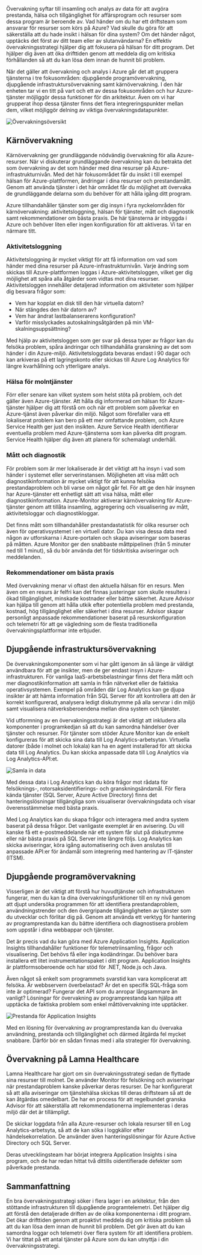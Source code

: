 Övervakning syftar till insamling och analys av data för att avgöra prestanda, hälsa och tillgänglighet för affärsprogram och resurser som dessa program är beroende av. Vad händer om du har ett driftsteam som ansvarar för resurser som körs på Azure? Vad skulle du göra för att säkerställa att du hade insikt i hälsan för dina system? Om det händer något, upptäcks det först av ditt team eller av slutanvändarna? En effektiv övervakningsstrategi hjälper dig att fokusera på hälsan för ditt program. Det hjälper dig även att öka drifttiden genom att meddela dig om kritiska förhållanden så att du kan lösa dem innan de hunnit bli problem. 

När det gäller att övervakning och analys i Azure går det att gruppera tjänsterna i tre fokusområden: djupgående programövervakning, djupgående infrastruktursövervakning samt kärnövervakning. I den här enheten tar vi en titt på vart och ett av dessa fokusområden och hur Azure-tjänster möjliggör dessa funktioner för din arkitektur. Även om vi har grupperat ihop dessa tjänster finns det flera integreringspunkter mellan dem, vilket möjliggör delning av viktiga övervakningsdatapunkter.

![Övervakningsöversikt](../media-draft/monitoring-products-overview.png)

## <a name="core-monitoring"></a>Kärnövervakning

Kärnövervakning ger grundläggande nödvändig övervakning för alla Azure-resurser. När vi diskuterar grundläggande övervakning kan du betrakta det som övervakning av det som händer med dina resurser på Azure-infrastrukturnivån. Med det här fokusområdet får du insikt i till exempel hälsan för Azure-plattformen, ändringar i dina resurser och prestandamått. Genom att använda tjänster i det här området får du möjlighet att övervaka de grundläggande delarna som du behöver för att hålla igång ditt program.

Azure tillhandahåller tjänster som ger dig insyn i fyra nyckelområden för kärnövervakning: aktivitetsloggning, hälsan för tjänster, mått och diagnostik samt rekommendationer om bästa praxis. De här tjänsterna är inbyggda i Azure och behöver liten eller ingen konfiguration för att aktiveras. Vi tar en närmare titt.

### <a name="activity-logging"></a>Aktivitetsloggning

Aktivitetsloggning är mycket viktigt för att få information om vad som händer med dina resurser på Azure-infrastrukturnivån. Varje ändring som skickas till Azure-plattformen loggas i Azure-aktivitetsloggen, vilket ger dig möjlighet att spåra alla åtgärder som vidtas mot dina resurser. Aktivitetsloggen innehåller detaljerad information om aktiviteter som hjälper dig besvara frågor som:

- Vem har kopplat en disk till den här virtuella datorn?
- När stängdes den här datorn av?
- Vem har ändrat lastbalanserarens konfiguration?
- Varför misslyckades autoskalningsåtgärden på min VM-skalningsuppsättning?

Med hjälp av aktivitetsloggen som ger svar på dessa typer av frågor kan du felsöka problem, spåra ändringar och tillhandahålla granskning av det som händer i din Azure-miljö. Aktivitetsloggdata bevaras endast i 90 dagar och kan arkiveras på ett lagringskonto eller skickas till Azure Log Analytics för längre kvarhållning och ytterligare analys.

### <a name="health-of-cloud-services"></a>Hälsa för molntjänster

Förr eller senare kan vilket system som helst stöta på problem, och det gäller även Azure-tjänster. Att hålla dig informerad om hälsan för Azure-tjänster hjälper dig att förstå om och när ett problem som påverkar en Azure-tjänst även påverkar din miljö. Något som förefaller vara ett lokaliserat problem kan bero på ett mer omfattande problem, och Azure Service Health ger just den insikten. Azure Service Health identifierar eventuella problem med Azure-tjänsterna som kan påverka ditt program. Service Health hjälper dig även att planera för schemalagt underhåll.

### <a name="metrics-and-diagnostics"></a>Mått och diagnostik

För problem som är mer lokaliserade är det viktigt att ha insyn i vad som händer i systemet eller serverinstansen. Möjligheten att visa mått och diagnostikinformation är mycket viktigt för att kunna felsöka prestandaproblem och bli varse om något går fel. För att ge den här insynen har Azure-tjänster ett enhetligt sätt att visa hälsa, mått eller diagnostikinformation. Azure-Monitor aktiverar kärnövervakning för Azure-tjänster genom att tillåta insamling, aggregering och visualisering av mått, aktivitetsloggar och diagnostikloggar.

Det finns mått som tillhandahåller prestandastatistik för olika resurser och även för operativsystemet i en virtuell dator. Du kan visa dessa data med någon av utforskarna i Azure-portalen och skapa aviseringar som baseras på måtten. Azure Monitor ger den snabbaste måttpipelinen (från 5 minuter ned till 1 minut), så du bör använda det för tidskritiska aviseringar och meddelanden.

### <a name="recommendations-on-best-practices"></a>Rekommendationer om bästa praxis

Med övervakning menar vi oftast den aktuella hälsan för en resurs. Men även om en resurs är felfri kan det finnas justeringar som skulle resultera i ökad tillgänglighet, minskade kostnader eller bättre säkerhet. Azure Advisor kan hjälpa till genom att hålla utkik efter potentiella problem med prestanda, kostnad, hög tillgänglighet eller säkerhet i dina resurser. Advisor skapar personligt anpassade rekommendationer baserat på resurskonfiguration och telemetri för att ge vägledning som de flesta traditionella övervakningsplattformar inte erbjuder.

## <a name="deep-infrastructure-monitoring"></a>Djupgående infrastruktursövervakning

De övervakningskomponenter som vi har gått igenom än så länge är väldigt användbara för att ge insikter, men de ger endast insyn i Azure-infrastrukturen. För vanliga IaaS-arbetsbelastningar finns det flera mått och mer diagnostikinformation att samla in från nätverket eller de faktiska operativsystemen. Exempel på områden där Log Analytics kan ge djupa insikter är att hämta information från SQL Server för att kontrollera att den är korrekt konfigurerad, analysera ledigt diskutrymme på alla servrar i din miljö samt visualisera nätverksberoendena mellan dina system och tjänster.

Vid utformning av en övervakningsstrategi är det viktigt att inkludera alla komponenter i programkedjan så att du kan samordna händelser över tjänster och resurser. För tjänster som stöder Azure Monitor kan de enkelt konfigureras för att skicka sina data till Log Analytics-arbetsytan. Virtuella datorer (både i molnet och lokala) kan ha en agent installerad för att skicka data till Log Analytics. Du kan skicka anpassade data till Log Analytics via Log Analytics-API:et.  

![Samla in data](../media-draft/collecting-data.png)

Med dessa data i Log Analytics kan du köra frågor mot rådata för felsöknings-, rotorsaksidentifierings- och granskningsändamål. För flera kända tjänster (SQL Server, Azure Active Directory) finns det hanteringslösningar tillgängliga som visualiserar övervakningsdata och visar överensstämmelse med bästa praxis.

Med Log Analytics kan du skapa frågor och interagera med andra system baserat på dessa frågor. Det vanligaste exemplet är en avisering. Du vill kanske få ett e-postmeddelande när ett system får slut på diskutrymme eller när bästa praxis på SQL Server inte längre följs. Log Analytics kan skicka aviseringar, köra igång automatisering och även anslutas till anpassade API:er för ändamål som integrering med hantering av IT-tjänster (ITSM).

## <a name="deep-application-monitoring"></a>Djupgående programövervakning

Visserligen är det viktigt att förstå hur huvudtjänster och infrastrukturen fungerar, men du kan ta dina övervakningsfunktioner till en ny nivå genom att djupt undersöka programmen för att identifiera prestandaproblem, användningstrender och den övergripande tillgängligheten av tjänster som du utvecklar och förlitar dig på. Genom att använda ett verktyg för hantering av programprestanda kan du bättre identifiera och diagnostisera problem som uppstår i dina webbappar och tjänster.

Det är precis vad du kan göra med Azure Application Insights. Application Insights tillhandahåller funktioner för telemetriinsamling, frågor och visualisering. Det behövs få eller inga kodändringar. Du behöver bara installera ett litet instrumentationspaket i ditt program. Application Insights är plattformsoberoende och har stöd för .NET, Node.js och Java.

Även något så enkelt som programmets svarstid kan vara komplicerat att felsöka. Är webbservern överbelastad? Är det en specifik SQL-fråga som inte är optimerad? Fungerar det API som du anropar långsammare än vanligt? Lösningar för övervakning av programprestanda kan hjälpa att upptäcka de faktiska problem som enkel måttövervakning inte upptäcker.

![Prestanda för Application Insights](../media-draft/perfmetrics.png)

Med en lösning för övervakning av programprestanda kan du övervaka användning, prestanda och tillgänglighet och därmed åtgärda fel mycket snabbare. Därför bör en sådan finnas med i alla strategier för övervakning.

## <a name="monitoring-at-lamna-healthcare"></a>Övervakning på Lamna Healthcare

Lamna Healthcare har gjort om sin övervakningsstrategi sedan de flyttade sina resurser till molnet. De använder Monitor för felsökning och aviseringar när prestandaproblem kanske påverkar deras resurser. De har konfigurerat så att alla aviseringar om tjänstehälsa skickas till deras driftsteam så att de kan åtgärdas omedelbart. De har en process för att regelbundet granska Advisor för att säkerställa att rekommendationerna implementeras i deras miljö där det är tillämpligt. 

De skickar loggdata från alla Azure-resurser och lokala resurser till en Log Analytics-arbetsyta, så att de kan söka i loggkällor efter händelsekorrelation. De använder även hanteringslösningar för Azure Active Directory och SQL Server.

Deras utvecklingsteam har börjat integrera Application Insights i sina program, och de har redan hittat två dittills oidentifierade defekter som påverkade prestanda.

## <a name="summary"></a>Sammanfattning

En bra övervakningsstrategi söker i flera lager i en arkitektur, från den stöttande infrastrukturen till djupgående programtelemetri. Det hjälper dig att förstå den detaljerade driften av de olika komponenterna i ditt program. Det ökar drifttiden genom att proaktivt meddela dig om kritiska problem så att du kan lösa dem innan de hunnit bli problem. Det gör även att du kan samordna loggar och telemetri över flera system för att identifiera problem. Vi har tittat på ett antal tjänster på Azure som du kan utnyttja i din övervakningsstrategi.